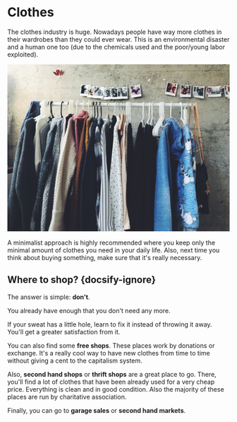 # Clothes

The clothes industry is huge. Nowadays people have way more clothes in their wardrobes than they could ever wear. This is an environmental disaster and a human one too (due to the chemicals used and the poor/young labor exploited).

![clothes](../_media/clothes.jpeg)

A minimalist approach is highly recommended where you keep only the minimal amount of clothes you need in your daily life. Also, next time you think about buying something, make sure that it's really necessary.

## Where to shop? {docsify-ignore}

The answer is simple: **don't**.

You already have enough that you don't need any more.

If your sweat has a little hole, learn to fix it instead of throwing it away. You'll get a greater satisfaction from it.

You can also find some **free shops**. These places work by donations or exchange. It's a really cool way to have new clothes from time to time without giving a cent to the capitalism system.

Also, **second hand shops** or **thrift shops** are a great place to go. There, you'll find a lot of clothes that have been already used for a very cheap price. Everything is clean and in good condition. Also the majority of these places are run by charitative association.

Finally, you can go to **garage sales** or **second hand markets**.
